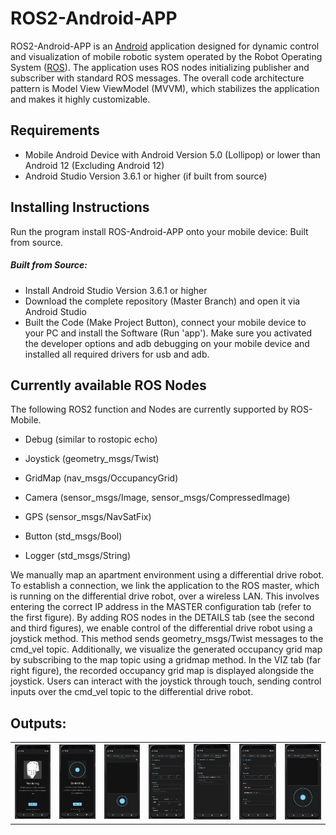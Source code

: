 # ROS2-Android-APP

ROS2-Android-APP is an [Android](https://www.android.com/) application designed for dynamic control and visualization of mobile robotic system operated by the Robot Operating System ([ROS](http://wiki.ros.org/)). The application uses ROS nodes initializing publisher and subscriber with standard ROS messages. The overall code architecture pattern is Model View ViewModel (MVVM), which stabilizes the application and makes it highly customizable.

## Requirements

- Mobile Android Device with Android Version 5.0 (Lollipop) or lower than Android 12 (Excluding Android 12)
- Android Studio Version 3.6.1 or higher (if built from source)

## Installing Instructions

Run the program install ROS-Android-APP onto your mobile device: Built from source.

##### Built from Source:

- Install Android Studio Version 3.6.1 or higher
- Download the complete repository (Master Branch) and open it via Android Studio
- Built the Code (Make Project Button), connect your mobile device to your PC and install the Software (Run 'app'). Make sure you activated the developer options and adb debugging on your mobile device and installed all required drivers for usb and adb.

## Currently available ROS Nodes

The following ROS2 function and Nodes are currently supported by ROS-Mobile. 

- Debug (similar to rostopic echo)

- Joystick (geometry_msgs/Twist)

- GridMap (nav_msgs/OccupancyGrid)

- Camera (sensor_msgs/Image, sensor_msgs/CompressedImage)

- GPS (sensor_msgs/NavSatFix)

- Button (std_msgs/Bool)

- Logger (std_msgs/String)



We manually map an apartment environment using a differential drive robot. To establish a connection, we link the application to the ROS master, which is running on the differential drive robot, over a wireless LAN. This involves entering the correct IP address in the MASTER configuration tab (refer to the first figure). By adding ROS nodes in the DETAILS tab (see the second and third figures), we enable control of the differential drive robot using a joystick method. This method sends geometry_msgs/Twist messages to the cmd_vel topic. Additionally, we visualize the generated occupancy grid map by subscribing to the map topic using a gridmap method. In the VIZ tab (far right figure), the recorded occupancy grid map is displayed alongside the joystick. Users can interact with the joystick through touch, sending control inputs over the cmd_vel topic to the differential drive robot.

## Outputs:
<table>
<tbody>
<tr>
<td> <img src="screenshots/6.png"></td>
<td> <img src="screenshots/7.png"></td>
<td> <img src="screenshots/1.png"></td>
<td> <img src="screenshots/2.png"></td>
<td> <img src="screenshots/3.png"></td>
<td> <img src="screenshots/4.png"></td>
<td> <img src="screenshots/5.png"></td>
</tr>
</tbody>
</table>

